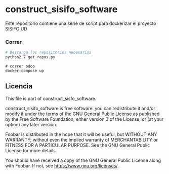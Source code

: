 # construct_sisifo_software
Este repositorio contiene una serie de script para dockerizar el proyecto SISIFO UD



### Correr
```bash
# Descarga los repositorios necesarios
python2.7 get_repos.py
```
```
# correr odoo
docker-compose up
```

## Licencia

This file is part of construct_sisfo_software.

construct_sisifo_software is free software: you can redistribute it and/or modify
it under the terms of the GNU General Public License as published by
the Free Software Foundation, either version 3 of the License, or
(at your option) any later version.

Foobar is distributed in the hope that it will be useful,
but WITHOUT ANY WARRANTY; without even the implied warranty of
MERCHANTABILITY or FITNESS FOR A PARTICULAR PURPOSE.  See the
GNU General Public License for more details.

You should have received a copy of the GNU General Public License
along with Foobar.  If not, see <https://www.gnu.org/licenses/>.
